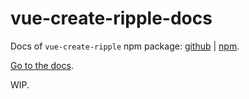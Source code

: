 # vue-create-ripple-docs

Docs of `vue-create-ripple` npm package: [github](https://github.com/0x009922/vue-create-ripple) | [npm](https://www.npmjs.com/package/vue-create-ripple).

[Go to the docs](https://0x009922.github.io/vue-create-ripple-docs/).

WIP.
